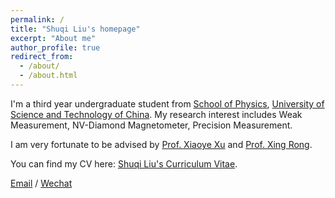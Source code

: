 ```yaml
---
permalink: /
title: "Shuqi Liu's homepage"
excerpt: "About me"
author_profile: true
redirect_from: 
  - /about/
  - /about.html
---
```


I'm a third year undergraduate student from [School of Physics](https://en.physics.ustc.edu.cn/main.htm), [University of Science and Technology of China](https://en.ustc.edu.cn/). My research interest includes Weak Measurement, NV-Diamond Magnetometer, Precision Measurement.

I am very fortunate to be advised by [Prof. Xiaoye Xu](https://faculty.ustc.edu.cn/xuxiaoye) and [Prof. Xing Rong](https://en.lmmr.ustc.edu.cn/2017/0711/c13356a189309/page.htm). 

You can find my CV here: [Shuqi Liu's Curriculum Vitae](../assets/Curriculum_Vitae.pdf).

[Email](shuqi@mail.ustc.edu.cn) / [Wechat](../shuqi.github.io/images/wechat.png) 
